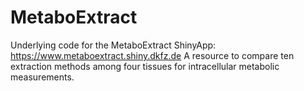 # MetaboExtract
Underlying code for the MetaboExtract ShinyApp: https://www.metaboextract.shiny.dkfz.de
A resource to compare ten extraction methods among four tissues for intracellular metabolic measurements.
